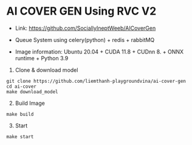 # AI COVER GEN Using RVC V2
- Link: https://github.com/SociallyIneptWeeb/AICoverGen

- Queue System using celery(python) + redis + rabbitMQ
- Image information: Ubuntu 20.04 + CUDA 11.8 + CUDnn 8. + ONNX runtime + Python 3.9

1. Clone & download model
```# command
git clone https://github.com/liemthanh-playgroundvina/ai-cover-gen
cd ai-cover
make download_model
```

2. Build Image
```# command
make build
```
3. Start
```# command
make start
```